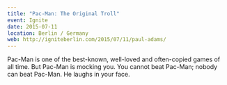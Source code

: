 ```yaml
---
title: "Pac-Man: The Original Troll"
event: Ignite
date: 2015-07-11
location: Berlin / Germany
web: http://igniteberlin.com/2015/07/11/paul-adams/
---
```

Pac-Man is one of the best-known, well-loved and often-copied games of all time. But Pac-Man is mocking you. You cannot beat Pac-Man; nobody can beat Pac-Man. He laughs in your face.